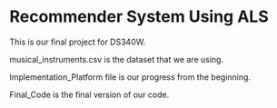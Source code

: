 # Recommender System Using ALS

This is our final project for DS340W.

musical_instruments.csv is the dataset that we are using.

Implementation_Platform file is our progress from the beginning.

Final_Code is the final version of our code.

